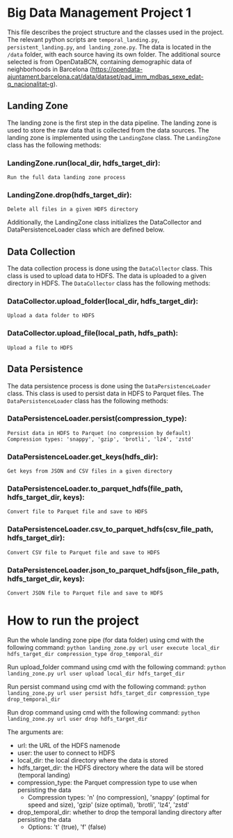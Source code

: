# Big Data Management Project 1
This file describes the project structure and the classes used in the project.
The relevant python scripts are ``temporal_landing.py``, ``persistent_landing.py``, ``and landing_zone.py``.
The data is located in the ``/data`` folder, with each source having its own folder.
The additional source selected is from OpenDataBCN, containing demographic data of neighborhoods in Barcelona 
(https://opendata-ajuntament.barcelona.cat/data/dataset/pad_imm_mdbas_sexe_edat-q_nacionalitat-g).

## Landing Zone
The landing zone is the first step in the data pipeline. The landing zone is used to store the raw data that is 
collected from the data sources. The landing zone is implemented using the `LandingZone` class. The `LandingZone` 
class has the following methods:

### LandingZone.run(local_dir, hdfs_target_dir): 
    Run the full data landing zone process
### LandingZone.drop(hdfs_target_dir):
    Delete all files in a given HDFS directory

Additionally, the LandingZone class initializes the DataCollector and DataPersistenceLoader class which are defined below.

## Data Collection
The data collection process is done using the `DataCollector` class. This class is used to upload data to HDFS. 
The data is uploaded to a given directory in HDFS. The `DataCollector` class has the following methods:

### DataCollector.upload_folder(local_dir, hdfs_target_dir): 
    Upload a data folder to HDFS
### DataCollector.upload_file(local_path, hdfs_path): 
    Upload a file to HDFS

## Data Persistence
The data persistence process is done using the `DataPersistenceLoader` class. This class
is used to persist data in HDFS to Parquet files. The `DataPersistenceLoader` class has the following methods:

### DataPersistenceLoader.persist(compression_type): 
    Persist data in HDFS to Parquet (no compression by default)
    Compression types: 'snappy', 'gzip', 'brotli', 'lz4', 'zstd'
### DataPersistenceLoader.get_keys(hdfs_dir): 
    Get keys from JSON and CSV files in a given directory
### DataPersistenceLoader.to_parquet_hdfs(file_path, hdfs_target_dir, keys): 
    Convert file to Parquet file and save to HDFS
### DataPersistenceLoader.csv_to_parquet_hdfs(csv_file_path, hdfs_target_dir): 
    Convert CSV file to Parquet file and save to HDFS
### DataPersistenceLoader.json_to_parquet_hdfs(json_file_path, hdfs_target_dir, keys): 
    Convert JSON file to Parquet file and save to HDFS

# How to run the project
Run the whole landing zone pipe (for data folder) using cmd with the following command:
```python landing_zone.py url user execute local_dir hdfs_target_dir compression_type drop_temporal_dir```

Run upload_folder command using cmd with the following command:
```python landing_zone.py url user upload local_dir hdfs_target_dir```

Run persist command using cmd with the following command:
```python landing_zone.py url user persist hdfs_target_dir compression_type drop_temporal_dir```

Run drop command using cmd with the following command:
```python landing_zone.py url user drop hdfs_target_dir```

The arguments are:
- url: the URL of the HDFS namenode
- user: the user to connect to HDFS
- local_dir: the local directory where the data is stored
- hdfs_target_dir: the HDFS directory where the data will be stored (temporal landing)
- compression_type: the Parquet compression type to use when persisting the data
  - Compression types: 'n' (no compression), 'snappy' (optimal for speed and size), 'gzip' (size optimal), 'brotli', 'lz4', 'zstd'
- drop_temporal_dir: whether to drop the temporal landing directory after persisting the data
  - Options: 't' (true), 'f' (false)
